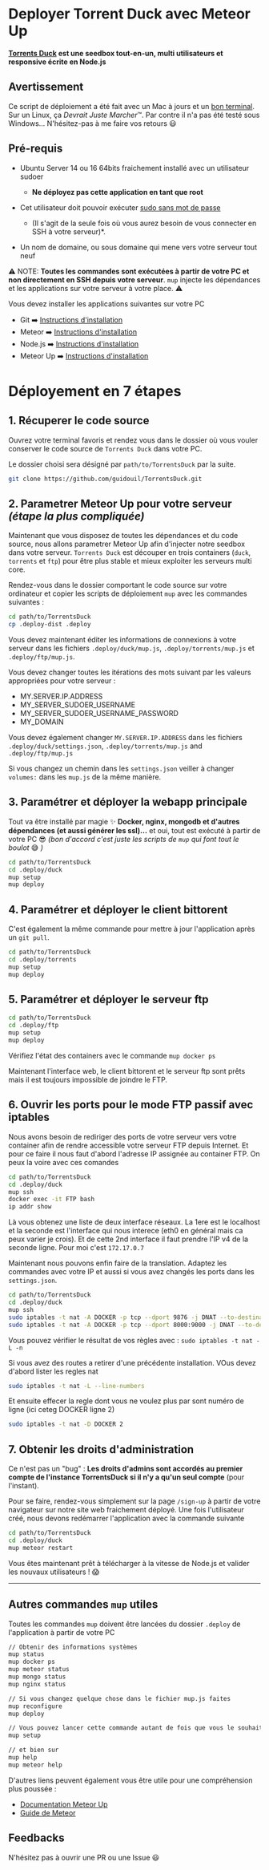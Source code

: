 # Deployer Torrent Duck avec Meteor Up

**[Torrents Duck](https://github.com/guidouil/TorrentsDuck) est une seedbox tout-en-un, multi utilisateurs et responsive écrite en Node.js**

## Avertissement

Ce script de déploiement a été fait avec un Mac à jours et un [bon terminal](https://www.iterm2.com/). Sur un Linux, ça *Devrait Juste Marcher*™. Par contre il n'a pas été testé sous Windows... N'hésitez-pas à me faire vos retours 😃

## Pré-requis

* Ubuntu Server 14 ou 16 64bits fraichement installé avec un utilisateur sudoer
  * **Ne déployez pas cette application en tant que root**

* Cet utilisateur doit pouvoir exécuter [sudo sans mot de passe](http://meteor-up.com/docs.html#ssh-based-authentication-with-sudo)
  * (Il s'agit de la seule fois où vous aurez besoin de vous connecter en SSH à votre serveur)*.

* Un nom de domaine, ou sous domaine qui mene vers votre serveur tout neuf

⚠️ NOTE: **Toutes les commandes sont exécutées à partir de votre PC et non directement en SSH depuis votre serveur**. `mup` injecte les dépendances et les applications sur votre serveur à votre place. ⚠️

Vous devez installer les applications suivantes sur votre PC

* Git ➡️ [Instructions d'installation](https://git-scm.com/downloads)
* Meteor ➡️ [Instructions d'installation](https://www.meteor.com/install)
* Node.js  ➡️ [Instructions d'installation](https://nodejs.org/)
* Meteor Up ➡️ [Instructions d'installation](http://meteor-up.com/)

# Déployement en 7 étapes

## 1. Récuperer le code source

Ouvrez votre terminal favoris et rendez vous dans le dossier où vous vouler conserver le code source de `Torrents Duck` dans votre PC.

Le dossier choisi sera désigné par `path/to/TorrentsDuck` par la suite.

```sh
git clone https://github.com/guidouil/TorrentsDuck.git
```

## 2. Parametrer Meteor Up pour votre serveur *(étape la plus compliquée)*

Maintenant que vous disposez de toutes les dépendances et du code source, nous allons parametrer Meteor Up afin d'injecter notre seedbox dans votre serveur. `Torrents Duck` est découper en trois containers (`duck`, `torrents` et `ftp`) pour être plus stable et mieux exploiter les serveurs multi core.

Rendez-vous dans le dossier comportant le code source sur votre ordinateur et copier les scripts de déploiement `mup` avec les commandes suivantes :

```sh
cd path/to/TorrentsDuck
cp .deploy-dist .deploy
```

Vous devez maintenant éditer les informations de connexions à votre serveur dans les fichiers `.deploy/duck/mup.js`, `.deploy/torrents/mup.js` et `.deploy/ftp/mup.js`.

Vous devez changer toutes les itérations des mots suivant par les valeurs appropriées pour votre serveur :

* MY.SERVER.IP.ADDRESS
* MY_SERVER_SUDOER_USERNAME
* MY_SERVER_SUDOER_USERNAME_PASSWORD
* MY_DOMAIN

Vous devez également changer `MY.SERVER.IP.ADDRESS` dans les fichiers `.deploy/duck/settings.json`, `.deploy/torrents/mup.js` and `.deploy/ftp/mup.js`

Si vous changez un chemin dans les `settings.json` veiller à changer `volumes:` dans les `mup.js` de la même manière.

## 3. Paramétrer et déployer la webapp principale

Tout va être installé par magie ✨ **Docker, nginx, mongodb et d'autres dépendances (et aussi générer les ssl)...** et oui, tout est exécuté à partir de votre PC 😎 *(bon d'accord c'est juste les scripts de `mup` qui font tout le boulot* 😅 *)*

```sh
cd path/to/TorrentsDuck
cd .deploy/duck
mup setup
mup deploy
```

## 4. Paramétrer et déployer le client bittorent

C'est également la même commande pour mettre à jour l'application après un `git pull`.

```sh
cd path/to/TorrentsDuck
cd .deploy/torrents
mup setup
mup deploy
```

## 5. Paramétrer et déployer le serveur ftp

```sh
cd path/to/TorrentsDuck
cd .deploy/ftp
mup setup
mup deploy
```

Vérifiez l'état des containers avec le commande `mup docker ps`

Maintenant l'interface web, le client bittorent et le serveur ftp sont prêts mais il est toujours impossible de joindre le FTP.

## 6. Ouvrir les ports pour le mode FTP passif avec iptables

Nous avons besoin de rediriger des ports de votre serveur vers votre container afin de rendre accessible votre serveur FTP depuis Internet. Et pour ce faire il nous faut d'abord l'adresse IP assignée au container FTP. On peux la voire avec ces comandes

```sh
cd path/to/TorrentsDuck
cd .deploy/duck
mup ssh
docker exec -it FTP bash
ip addr show
```

Là vous obtenez une liste de deux interface réseaux. La 1ere est le localhost et la seconde est l'interface qui nous interece (eth0 en général mais ca peux varier je crois). Et de cette 2nd interface il faut prendre l'IP v4 de la seconde ligne. Pour moi c'est `172.17.0.7`

Maintenant nous pouvons enfin faire de la translation. Adaptez les commandes avec votre IP et aussi si vous avez changés les ports dans les `settings.json`.

```sh
cd path/to/TorrentsDuck
cd .deploy/duck
mup ssh
sudo iptables -t nat -A DOCKER -p tcp --dport 9876 -j DNAT --to-destination 172.17.0.7:9876
sudo iptables -t nat -A DOCKER -p tcp --dport 8000:9000 -j DNAT --to-destination 172.17.0.7:8000-9000
```

Vous pouvez vérifier le résultat de vos règles avec : `sudo iptables -t nat -L -n`

Si vous avez des routes a retirer d'une précédente installation. VOus devez d'abord lister les regles nat

```sh
sudo iptables -t nat -L --line-numbers
```

Et ensuite effecer la regle dont vous ne voulez plus par sont numéro de ligne (ici ceteg DOCKER ligne 2)

```sh
sudo iptables -t nat -D DOCKER 2
```

## 7. Obtenir les droits d'administration

Ce n'est pas un "bug" : **Les droits d'admins sont accordés au premier compte de l'instance TorrentsDuck si il n'y a qu'un seul compte** (pour l'instant).

Pour se faire, rendez-vous simplement sur la page `/sign-up` à partir de votre navigateur sur notre site web fraichement déployé. Une fois l'utilisateur créé, nous devons redémarrer l'application avec la commande suivante

```sh
cd path/to/TorrentsDuck
cd .deploy/duck
mup meteor restart
```

Vous êtes maintenant prêt à télécharger à la vitesse de Node.js et valider les nouvaux utilisateurs ! 😱

---

## Autres commandes `mup` utiles

Toutes les commandes `mup` doivent être lancées du dossier `.deploy` de l'application à partir de votre PC

```sh
// Obtenir des informations systèmes
mup status
mup docker ps
mup meteor status
mup mongo status
mup nginx status

// Si vous changez quelque chose dans le fichier mup.js faites
mup reconfigure
mup deploy

// Vous pouvez lancer cette commande autant de fois que vous le souhaitez sans risque pour les data
mup setup

// et bien sur
mup help
mup meteor help
```

D'autres liens peuvent également vous être utile pour une compréhension plus poussée :

* [Documentation Meteor Up](http://meteor-up.com/docs.html)
* [Guide de Meteor](https://guide.meteor.com/)

## Feedbacks

N'hésitez pas à ouvrir une PR ou une Issue 😃
